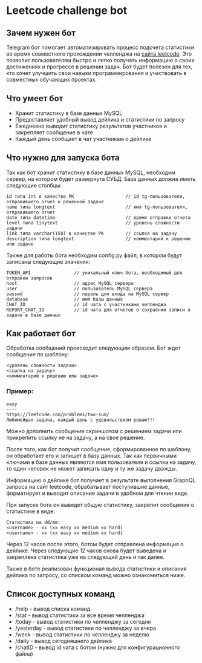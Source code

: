 # Leetcode challenge bot
## Зачем нужен бот
Telegram бот помогает автоматизировать процесс подсчета статистики во время совместного прохождении челленджа на [сайта leetcode](https://leetcode.com/).  Это позволит пользователям быстро и легко получать информацию о своих достижениях и прогрессе в решении задач. Бот будет полезен для тех, кто хочет улучшить свои навыки программирования и участвовать в совместных обучающих проектах.
## Что умеет бот
- Хранит статистику в базе данных MySQL 
- Предоставляет удобный вывод дейлика и статистики по запросу
- Ежедневно выводит статистику результатов участников и закрепляет сообщение в чате
- Каждый день сообщает в чат участникам о дейлике 
## Что нужно для запуска бота
Так как бот хранит статистику в базе данных MySQL, необходим сервер, на котором будет развернута СУБД. База данных должна иметь следующие столбцы:
```
id типа int в качестве PK                   // id tg-пользователя, отправившего отчет о решенной задаче		
name типа longtext                          // имя tg-пользователя, отправившего отчет
date типа datetime                          // время отправки отчета
level типа tinytext                         // уровень сложности задачи
link типа varchar(150) в качестве PK        // ссылка на задачу
description типа longtext                   // комментарий к решению или задаче
```
Также для работы бота необходим config.py файл, в котором будут записаны следующие значения:
```
TOKEN_API                // уникальный ключ бота, необходимый для отправки запросов
host                     // адрес MySQL сервера
user                     // пользователь MySQL сервера
passwd                   // пароль для входа на MySQL сервер
database                 // имя базы данных
CHAT_ID                  // id чата с участниками челленджа 
REPORT_CHAT_ID           // id чата для отчетов о сохраении записи о задаче в базе данных
```
## Как работает бот
Обработка сообщений происходит следующим образом. Бот ждет сообщение по шаблону:
```
<уровень сложности задачи>
<ссылка на задачу>
<комментарий к решению или задаче>
```
### Пример:
```
easy
----
https://leetcode.com/problems/two-sum/
Любимейшая задача, каждый день с удовольствием решаю!!!
```
Можно дополнить сообщение скриншотом с решением задачи или прикрепить ссылку не на задачу, а на свое решение.

После того, как бот получит сообщение, сформированное по шаблону, он обработает его и запишет в базу данных. Так как первичными ключами в базе данных являются имя пользователя и ссылка на задачу, то один человек не может записать одну и ту же задачу дважды. 

Информацию о дейлике бот получает в результате выполнения GraphQL запроса на сайт leetcode, обрабатывает поступившие данные, форматирует и выводит описание задачи в удобном для чтении виде. 

При запуске бота он выведет общую статистику, закрепит сообщение о статистике в виде:
```
Статистика на dd/mm:
<username> - xx (xx easy xx medium xx hard)
<username> - xx (xx easy xx medium xx hard)
```
Через 12 часов после этого, ботом будет отправлена информация о дейлике. Через следующие 12 часов снова будет выведена и закреплена статистика уже на следующий день и так далее.

Также в боте реализован функционал вывода статистики и описания дейлика по запросу, со списком команд можно ознакомиться ниже.
## Список доступных команд
 - /help - вывод списка команд 
 - /stat - вывод статистики за все время челленджа 
 - /today - вывод статистики по челленджу за сегодня
 - /yesterday - вывод статистики по челленджу за вчера 
 - /week - вывод статистики по челленджу за неделю
 - /daily - вывод сегодняшнего дейлика
 - /chatID - вывод id чата с ботом (нужно для конфигурационного файла)
